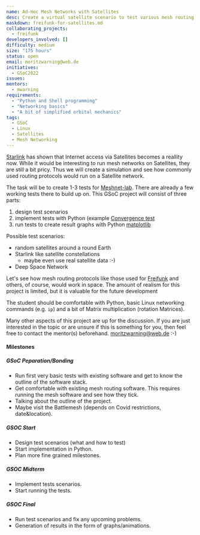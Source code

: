 ```yaml
---
name: Ad-Hoc Mesh Networks with Satellites
desc: Create a virtual satellite scenario to test various mesh routing protocols. 
maskdown: freifunk-for-satellites.md
collaborating_projects:
  - freifunk
developers_involved: []
difficulty: medium
size: "175 hours"
status: open
email: moritzwarning@web.de
initiatives:
  - GSoC2022
issues:
mentors:
  - mwarning
requirements:
  - "Python and Shell programming"
  - "Networking basics"
  - "A bit of simplified orbital mechanics"
tags:
  - GSoC
  - Linux
  - Satellites
  - Mesh Networking
---
```


[Starlink](https://www.starlink.com/) has shown that Internet access via Satellites becomes a reallity now. While it would be interesting to run mesh networks on Satellites, they are still a bit pricy. Thus we will create a simulation and see how commonly used routing protocols would run on a Satellite network.

The task will be to create 1-3 tests for [Meshnet-lab](https://github.com/mwarning/meshnet-lab). There are already a few working tests there to build up on. This GSoC project will consist of three parts:

1. design test scenarios
2. implement tests with Python (example [Convergence test](https://github.com/mwarning/meshnet-lab/blob/master/tests/convergence1/run.py)
3. run tests to create result graphs with Python [matplotlib](https://matplotlib.org/stable/gallery/)

Possible test scenarios:
- random satellites around a round Earth
- Starlink like satellite constellations
  - maybe even use real satellite data :-)
- Deep Space Network

Let's see how mesh routing protocols like those used for [Freifunk](https://freifunk.net) and others, of course, would work in space. The amount of realism for this project is limited, but it is valuable for the future development

The student should be comfortable with Python, basic Linux networking commands (e.g. `ip`) and a bit of Matrix multiplication (rotation Matrices). 

Many other aspects of this project are up for the discussion. If you are just interested in the topic or are unsure if this is something for you, then feel free to contact the mentor(s) beforehand. moritzwarning@web.de :-)

#### Milestones

##### GSoC Peparation/Bonding

* Run first very basic tests with existing software and get to know the outline of the software stack.
* Get comfortable with existing mesh routing software. This requires running the mesh software and see how they tick.
* Talking about the outline of the project.
* Maybe visit the Battlemesh (depends on Covid restrictions, date&location).

##### GSOC Start

* Design test scenarios (what and how to test)
* Start implementation in Python. 
* Plan more fine grained milestones.

##### GSOC Midterm

* Implement tests scenarios.
* Start running the tests.

##### GSOC Final

* Run test scenarios and fix any upcoming problems.
* Generation of results in the form of graphs/animations.
